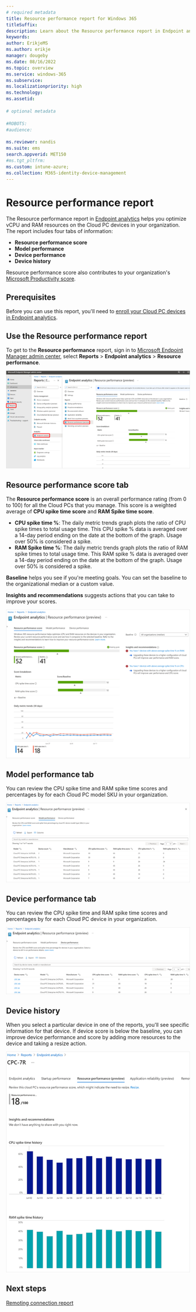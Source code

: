 ```yaml
---
# required metadata
title: Resource performance report for Windows 365
titleSuffix:
description: Learn about the Resource performance report in Endpoint analytics for Windows 365 Cloud PCs.
keywords:
author: ErikjeMS  
ms.author: erikje
manager: dougeby
ms.date: 08/16/2022
ms.topic: overview
ms.service: windows-365
ms.subservice:
ms.localizationpriority: high
ms.technology:
ms.assetid: 

# optional metadata

#ROBOTS:
#audience:

ms.reviewer: nandis
ms.suite: ems
search.appverid: MET150
#ms.tgt_pltfrm:
ms.custom: intune-azure;
ms.collection: M365-identity-device-management
---
```


# Resource performance report

The Resource performance report in [Endpoint analytics](/mem/analytics/overview) helps you optimize vCPU and RAM resources on the Cloud PC devices in your organization. The report includes four tabs of information:

- **Resource performance score**
- **Model performance**
- **Device performance**
- **Device history**

Resource performance score also contributes to your organization's [Microsoft Productivity score](/microsoft-365/admin/productivity/productivity-score).

## Prerequisites

Before you can use this report, you'll need to [enroll your Cloud PC devices in Endpoint analytics](/mem/analytics/enroll-intune).

## Use the Resource performance report

To get to the **Resource performance** report, sign in to [Microsoft Endpoint Manager admin center](https://go.microsoft.com/fwlink/?linkid=2109431), select **Reports** > **Endpoint analytics** > **Resource performance**.

![Screenshot of using the resource performance report](./media/report-resource-performance/resource-performance-report.png)

## Resource performance score tab

The **Resource performance score** is an overall performance rating (from 0 to 100) for all the Cloud PCs that you manage. This score is a weighted average of **CPU spike time score** and **RAM Spike time score**.

- **CPU spike time %**: The daily metric trends graph plots the ratio of CPU spike times to total usage time. This CPU spike % data is averaged over a 14-day period ending on the date at the bottom of the graph. Usage over 50% is considered a spike.
- **RAM Spike time %**: The daily metric trends graph plots the ratio of RAM spike times to total usage time. This RAM spike % data is averaged over a 14-day period ending on the date at the bottom of the graph. Usage over 50% is considered a spike.

**Baseline** helps you see if you're meeting goals. You can set the baseline to the organizational median or a custom value.

**Insights and recommendations** suggests actions that you can take to improve your scores.

![Screenshot of using the resource performance score tab](./media/report-resource-performance/resource-performance-score-tab.png)

## Model performance tab

You can review the CPU spike time and RAM spike time scores and percentages by for each Cloud PC model SKU in your organization.

![Screenshot of using the model performance tab](./media/report-resource-performance/model-performance-tab.png)

## Device performance tab

You can review the CPU spike time and RAM spike time scores and percentages by for each Cloud PC device in your organization.

![Screenshot of using the device performance tab](./media/report-resource-performance/device-performance-tab.png)

## Device history

When you select a particular device in one of the reports, you'll see specific information for that device. If device score is below the baseline, you can improve device performance and score by adding more resources to the device and taking a resize action.

![Screenshot of using the device history](./media/report-resource-performance/device-history.png)

<!-- ########################## -->
## Next steps

[Remoting connection report](report-remoting-connection.md)
